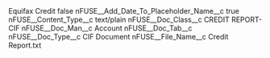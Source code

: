 <?xml version="1.0" encoding="UTF-8"?>
<CustomMetadata xmlns="http://soap.sforce.com/2006/04/metadata" xmlns:xsi="http://www.w3.org/2001/XMLSchema-instance" xmlns:xsd="http://www.w3.org/2001/XMLSchema">
    <label>Equifax Credit</label>
    <protected>false</protected>
    <values>
        <field>nFUSE__Add_Date_To_Placeholder_Name__c</field>
        <value xsi:type="xsd:boolean">true</value>
    </values>
    <values>
        <field>nFUSE__Content_Type__c</field>
        <value xsi:type="xsd:string">text/plain</value>
    </values>
    <values>
        <field>nFUSE__Doc_Class__c</field>
        <value xsi:type="xsd:string">CREDIT REPORT- CIF</value>
    </values>
    <values>
        <field>nFUSE__Doc_Man__c</field>
        <value xsi:type="xsd:string">Account</value>
    </values>
    <values>
        <field>nFUSE__Doc_Tab__c</field>
        <value xsi:nil="true"/>
    </values>
    <values>
        <field>nFUSE__Doc_Type__c</field>
        <value xsi:type="xsd:string">CIF Document</value>
    </values>
    <values>
        <field>nFUSE__File_Name__c</field>
        <value xsi:type="xsd:string">Credit Report.txt</value>
    </values>
</CustomMetadata>
